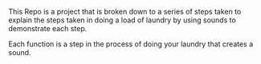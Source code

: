 This Repo is a project that is broken down to a series of steps taken to explain the steps taken in doing a load of laundry by using sounds to demonstrate each step.

Each function is a step in the process of doing your laundry that creates a sound.
